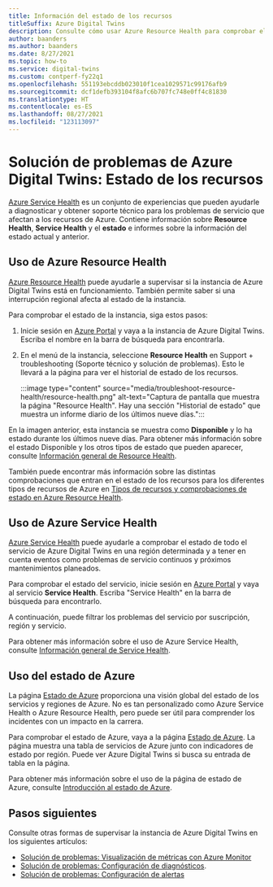 ```yaml
---
title: Información del estado de los recursos
titleSuffix: Azure Digital Twins
description: Consulte cómo usar Azure Resource Health para comprobar el estado de la instancia de Azure Digital Twins.
author: baanders
ms.author: baanders
ms.date: 8/27/2021
ms.topic: how-to
ms.service: digital-twins
ms.custom: contperf-fy22q1
ms.openlocfilehash: 551193ebcddb023010f1cea1029571c99176afb9
ms.sourcegitcommit: dcf1defb393104f8afc6b707fc748e0ff4c81830
ms.translationtype: HT
ms.contentlocale: es-ES
ms.lasthandoff: 08/27/2021
ms.locfileid: "123113097"
---
```

# <a name="troubleshooting-azure-digital-twins-resource-health"></a>Solución de problemas de Azure Digital Twins: Estado de los recursos

[Azure Service Health](../service-health/index.yml) es un conjunto de experiencias que pueden ayudarle a diagnosticar y obtener soporte técnico para los problemas de servicio que afectan a los recursos de Azure. Contiene información sobre **Resource Health**, **Service Health** y el **estado** e informes sobre la información del estado actual y anterior.

## <a name="use-azure-resource-health"></a>Uso de Azure Resource Health

[Azure Resource Health](../service-health/resource-health-overview.md) puede ayudarle a supervisar si la instancia de Azure Digital Twins está en funcionamiento. También permite saber si una interrupción regional afecta al estado de la instancia.

Para comprobar el estado de la instancia, siga estos pasos:

1. Inicie sesión en [Azure Portal](https://portal.azure.com) y vaya a la instancia de Azure Digital Twins. Escriba el nombre en la barra de búsqueda para encontrarla. 

2. En el menú de la instancia, seleccione **Resource Health** en Support + troubleshooting (Soporte técnico y solución de problemas). Esto le llevará a la página para ver el historial de estado de los recursos. 

    :::image type="content" source="media/troubleshoot-resource-health/resource-health.png" alt-text="Captura de pantalla que muestra la página &quot;Resource Health&quot;. Hay una sección &quot;Historial de estado&quot; que muestra un informe diario de los últimos nueve días.":::

En la imagen anterior, esta instancia se muestra como **Disponible** y lo ha estado durante los últimos nueve días. Para obtener más información sobre el estado Disponible y los otros tipos de estado que pueden aparecer, consulte [Información general de Resource Health](../service-health/resource-health-overview.md).

También puede encontrar más información sobre las distintas comprobaciones que entran en el estado de los recursos para los diferentes tipos de recursos de Azure en [Tipos de recursos y comprobaciones de estado en Azure Resource Health](../service-health/resource-health-checks-resource-types.md).

## <a name="use-azure-service-health"></a>Uso de Azure Service Health

[Azure Service Health](../service-health/service-health-overview.md) puede ayudarle a comprobar el estado de todo el servicio de Azure Digital Twins en una región determinada y a tener en cuenta eventos como problemas de servicio continuos y próximos mantenimientos planeados.

Para comprobar el estado del servicio, inicie sesión en [Azure Portal](https://portal.azure.com) y vaya al servicio **Service Health**. Escriba "Service Health" en la barra de búsqueda para encontrarlo. 

A continuación, puede filtrar los problemas del servicio por suscripción, región y servicio.

Para obtener más información sobre el uso de Azure Service Health, consulte [Información general de Service Health](../service-health/service-health-overview.md).

## <a name="use-azure-status"></a>Uso del estado de Azure

La página [Estado de Azure](../service-health/azure-status-overview.md) proporciona una visión global del estado de los servicios y regiones de Azure. No es tan personalizado como Azure Service Health o Azure Resource Health, pero puede ser útil para comprender los incidentes con un impacto en la carrera.

Para comprobar el estado de Azure, vaya a la página [Estado de Azure](https://status.azure.com/status/). La página muestra una tabla de servicios de Azure junto con indicadores de estado por región. Puede ver Azure Digital Twins si busca su entrada de tabla en la página.

Para obtener más información sobre el uso de la página de estado de Azure, consulte [Introducción al estado de Azure](../service-health/azure-status-overview.md).

## <a name="next-steps"></a>Pasos siguientes

Consulte otras formas de supervisar la instancia de Azure Digital Twins en los siguientes artículos:
* [Solución de problemas: Visualización de métricas con Azure Monitor](troubleshoot-metrics.md)
* [Solución de problemas: Configuración de diagnósticos](troubleshoot-diagnostics.md).
* [Solución de problemas: Configuración de alertas](troubleshoot-alerts.md)
